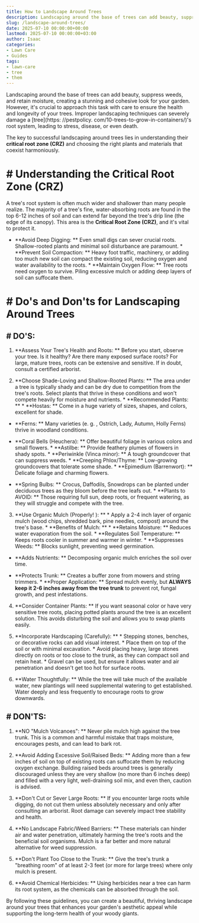 ```yaml
---
title: How to Landscape Around Trees
description: Landscaping around the base of trees can add beauty, suppress weeds, and retain moisture, creating a stunning and cohesive look for your garden.
slug: /landscape-around-trees/
date: 2025-07-10 00:00:00+00:00
lastmod: 2025-07-10 00:00:00+03:00
author: Isaac
categories:
- Lawn Care
- Guides
tags:
- lawn-care
- tree
- them
---
```


Landscaping around the base of trees can add beauty, suppress weeds, and retain moisture, creating a stunning and cohesive look for your garden. However, it's crucial to approach this task with care to ensure the health and longevity of your trees. Improper landscaping techniques can severely damage a [tree](https: //pestpolicy. com/10-trees-to-grow-in-containers/)'s root system, leading to stress, disease, or even death.

The key to successful landscaping around trees lies in understanding their **critical root zone (CRZ)** and choosing the right plants and materials that coexist harmoniously.

# # Understanding the Critical Root Zone (CRZ)

A tree's root system is often much wider and shallower than many people realize. The majority of a tree's fine, water-absorbing roots are found in the top 6-12 inches of soil and can extend far beyond the tree's drip line (the edge of its canopy). This area is the **Critical Root Zone (CRZ)**, and it's vital to protect it.

* **Avoid Deep Digging: ** Even small digs can sever crucial roots. Shallow-rooted plants and minimal soil disturbance are paramount. * **Prevent Soil Compaction: ** Heavy foot traffic, machinery, or adding too much new soil can compact the existing soil, reducing oxygen and water availability to the roots. * **Maintain Oxygen Flow: ** Tree roots need oxygen to survive. Piling excessive mulch or adding deep layers of soil can suffocate them.

# # Do's and Don'ts for Landscaping Around Trees

## # **DO'S:**

1. **Assess Your Tree's Health and Roots: ** Before you start, observe your tree. Is it healthy? Are there many exposed surface roots? For large, mature trees, roots can be extensive and sensitive. If in doubt, consult a certified arborist.

2. **Choose Shade-Loving and Shallow-Rooted Plants: ** The area under a tree is typically shady and can be dry due to competition from the tree's roots. Select plants that thrive in these conditions and won't compete heavily for moisture and nutrients. * **Recommended Plants: ** * **Hostas: ** Come in a huge variety of sizes, shapes, and colors, excellent for shade.

* **Ferns: ** Many varieties (e. g. , Ostrich, Lady, Autumn, Holly Ferns) thrive in woodland conditions.

* **Coral Bells (Heuchera): ** Offer beautiful foliage in various colors and small flowers. * **Astilbe: ** Provide feathery plumes of flowers in shady spots. * **Periwinkle (Vinca minor): ** A tough groundcover that can suppress weeds. * **Creeping Phlox/Thyme: ** Low-growing groundcovers that tolerate some shade. * **Epimedium (Barrenwort): ** Delicate foliage and charming flowers.

* **Spring Bulbs: ** Crocus, Daffodils, Snowdrops can be planted under deciduous trees as they bloom before the tree leafs out. * **Plants to AVOID: ** Those requiring full sun, deep roots, or frequent watering, as they will struggle and compete with the tree.

3. **Use Organic Mulch (Properly! ): ** * Apply a 2-4 inch layer of organic mulch (wood chips, shredded bark, pine needles, compost) around the tree's base. * **Benefits of Mulch: ** * **Retains Moisture: ** Reduces water evaporation from the soil. * **Regulates Soil Temperature: ** Keeps roots cooler in summer and warmer in winter. * **Suppresses Weeds: ** Blocks sunlight, preventing weed germination.

* **Adds Nutrients: ** Decomposing organic mulch enriches the soil over time.

* **Protects Trunk: ** Creates a buffer zone from mowers and string trimmers. * **Proper Application: ** Spread mulch evenly, but **ALWAYS keep it 2-6 inches away from the tree trunk** to prevent rot, fungal growth, and pest infestations.

4. **Consider Container Plants: ** If you want seasonal color or have very sensitive tree roots, placing potted plants around the tree is an excellent solution. This avoids disturbing the soil and allows you to swap plants easily.

5. **Incorporate Hardscaping (Carefully): ** * Stepping stones, benches, or decorative rocks can add visual interest. * Place them on top of the soil or with minimal excavation. * Avoid placing heavy, large stones directly on roots or too close to the trunk, as they can compact soil and retain heat. * Gravel can be used, but ensure it allows water and air penetration and doesn't get too hot for surface roots.

6. **Water Thoughtfully: ** While the tree will take much of the available water, new plantings will need supplemental watering to get established. Water deeply and less frequently to encourage roots to grow downwards.

## # **DON'TS:**

1. **NO "Mulch Volcanoes": ** Never pile mulch high against the tree trunk. This is a common and harmful mistake that traps moisture, encourages pests, and can lead to bark rot.

2. **Avoid Adding Excessive Soil/Raised Beds: ** Adding more than a few inches of soil on top of existing roots can suffocate them by reducing oxygen exchange. Building raised beds around trees is generally discouraged unless they are very shallow (no more than 6 inches deep) and filled with a very light, well-draining soil mix, and even then, caution is advised.

3. **Don't Cut or Sever Large Roots: ** If you encounter large roots while digging, do not cut them unless absolutely necessary and only after consulting an arborist. Root damage can severely impact tree stability and health.

4. **No Landscape Fabric/Weed Barriers: ** These materials can hinder air and water penetration, ultimately harming the tree's roots and the beneficial soil organisms. Mulch is a far better and more natural alternative for weed suppression.

5. **Don't Plant Too Close to the Trunk: ** Give the tree's trunk a "breathing room" of at least 2-3 feet (or more for large trees) where only mulch is present.

6. **Avoid Chemical Herbicides: ** Using herbicides near a tree can harm its root system, as the chemicals can be absorbed through the soil.

By following these guidelines, you can create a beautiful, thriving landscape around your trees that enhances your garden's aesthetic appeal while supporting the long-term health of your woody giants.
